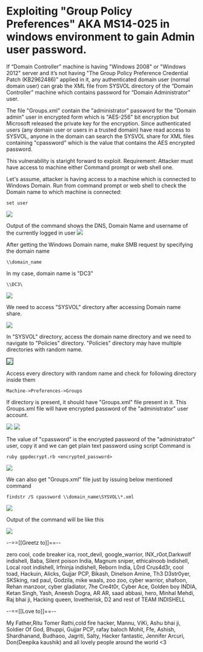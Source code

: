 
# Exploiting "Group Policy Preferences" AKA MS14-025 in windows environment to gain Admin user password.

If “Domain Controller” machine is having "Windows 2008" or "Windows 2012" server and it’s not having "The Group Policy Preference Credential Patch (KB2962486)" applied in it, any authenticated domain user (normal domain user) can grab the XML file from SYSVOL directory of the “Domain Controller” machine which contains password for “Domain Administrator” user.

The file "Groups.xml" contain the "administrator" password for the "Domain admin" user in encrypted form which is "AES-256" bit encryption but Microsoft released the private key for the encryption. Since authenticated users (any domain user or users in a trusted domain) have read access to SYSVOL, anyone in the domain can search the SYSVOL share for XML files containing "cpassword" which is the value that contains the AES encrypted password.

This vulnerability is staright forward to exploit.
Requirement: Attacker must have access to machine either Command prompt or web shell one.

Let's assume, attacker is having access to a machine which is connected to Windows Domain. 
Run from command prompt or web shell to check the Domain name to which machine is connected:

    set user
 
 <img src="https://raw.githubusercontent.com/incredibleindishell/Windows-AD-environment-related/master/Exploiting-GPP-AKA-MS14_025-vulnerability/images/1.1%20cmd.png" >

Output of the command shows the DNS, Domain Name and username of the currently logged in user
<img src="https://raw.githubusercontent.com/incredibleindishell/Windows-AD-environment-related/master/Exploiting-GPP-AKA-MS14_025-vulnerability/images/1%20cmd.png">

After getting the Windows Domain name, make SMB request by specifying the domain name

    \\domain_name
In my case, domain name is "DC3"

    \\DC3\
<img src="https://raw.githubusercontent.com/incredibleindishell/Windows-AD-environment-related/master/Exploiting-GPP-AKA-MS14_025-vulnerability/images/2.1.png">

We need to access "SYSVOL" directory after accessing Domain name share.

<img src="https://raw.githubusercontent.com/incredibleindishell/Windows-AD-environment-related/master/Exploiting-GPP-AKA-MS14_025-vulnerability/images/3.png">

In "SYSVOL" directory, access the domain name directory and we need to navigate to "Policies" directory.
"Policies" directory may have multiple directories with random name.

<img src="https://raw.githubusercontent.com/incredibleindishell/Windows-AD-environment-related/master/Exploiting-GPP-AKA-MS14_025-vulnerability/images/4.png" style="border: 1px solid;">

Access every directory with random name and check for following directory inside them 

    Machine->Preferences->Groups

If directory is present, it should have "Groups.xml" file present in it. This Groups.xml file will have encrypted password of the "administrator" user account.

<img src="https://raw.githubusercontent.com/incredibleindishell/Windows-AD-environment-related/master/Exploiting-GPP-AKA-MS14_025-vulnerability/images/6.png">

<img src="https://raw.githubusercontent.com/incredibleindishell/Windows-AD-environment-related/master/Exploiting-GPP-AKA-MS14_025-vulnerability/images/7.png">

The value of "cpassword" is the encrypted password of the "administrator" user, copy it and we can get plain text password using script 
Command is

    ruby gppdecrypt.rb <encrypted_password>

<img src="https://raw.githubusercontent.com/incredibleindishell/Windows-AD-environment-related/master/Exploiting-GPP-AKA-MS14_025-vulnerability/images/8.png">

We can also get "Groups.xml" file just by issuing below mentioned command 

    findstr /S cpassword \\domain_name\SYSVOL\*.xml

<img src="https://raw.githubusercontent.com/incredibleindishell/Windows-AD-environment-related/master/Exploiting-GPP-AKA-MS14_025-vulnerability/images/9.png">

Output of the command will be like this

<img src="https://raw.githubusercontent.com/incredibleindishell/Windows-AD-environment-related/master/Exploiting-GPP-AKA-MS14_025-vulnerability/images/10.png">

--==[[Greetz to]]==--

zero cool, code breaker ica, root_devil, google_warrior, INX_r0ot,Darkwolf indishell, Baba, Silent poison India, Magnum sniper, ethicalnoob Indishell, Local root indishell, Irfninja indishell, Reborn India, L0rd Crus4d3r, cool toad, Hackuin, Alicks, Gujjar PCP, Bikash, Dinelson Amine, Th3 D3str0yer, SKSking, rad paul, Godzila, mike waals, zoo zoo, cyber warrior, shafoon, Rehan manzoor, cyber gladiator, 7he Cre4t0r, Cyber Ace, Golden boy INDIA, Ketan Singh, Yash, Aneesh Dogra, AR AR, saad abbasi, hero, Minhal Mehdi, Raj bhai ji, Hacking queen, lovetherisk, D2 and rest of TEAM INDISHELL

--==[[Love to]]==--

My Father,Ritu Tomer Rathi,cold fire hacker, Mannu, ViKi, Ashu bhai ji, Soldier Of God, Bhuppi, Gujjar PCP, rafay baloch
Mohit, Ffe, Ashish, Shardhanand, Budhaoo, Jagriti, Salty, Hacker fantastic, Jennifer Arcuri, Don(Deepika kaushik) and all lovely people around the world <3
